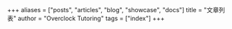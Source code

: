 +++
aliases = ["posts", "articles", "blog", "showcase", "docs"]
title = "文章列表"
author = "Overclock Tutoring"
tags = ["index"]
+++
